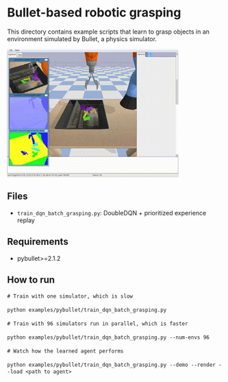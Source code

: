 # Bullet-based robotic grasping

This directory contains example scripts that learn to grasp objects in an environment simulated by Bullet, a physics simulator.

![Grasping](../../assets/grasping.gif)

## Files

- `train_dqn_batch_grasping.py`: DoubleDQN + prioritized experience replay

## Requirements

- pybullet>=2.1.2

## How to run

```
# Train with one simulator, which is slow

python examples/pybullet/train_dqn_batch_grasping.py

# Train with 96 simulators run in parallel, which is faster

python examples/pybullet/train_dqn_batch_grasping.py --num-envs 96

# Watch how the learned agent performs

python examples/pybullet/train_dqn_batch_grasping.py --demo --render --load <path to agent>
```
